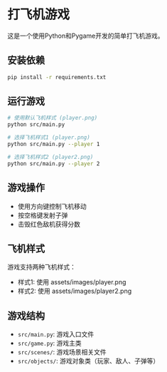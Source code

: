 # 打飞机游戏

这是一个使用Python和Pygame开发的简单打飞机游戏。

## 安装依赖

```bash
pip install -r requirements.txt
```

## 运行游戏

```bash
# 使用默认飞机样式 (player.png)
python src/main.py

# 选择飞机样式1 (player.png)
python src/main.py --player 1

# 选择飞机样式2 (player2.png)
python src/main.py --player 2
```

## 游戏操作

- 使用方向键控制飞机移动
- 按空格键发射子弹
- 击毁红色敌机获得分数

## 飞机样式

游戏支持两种飞机样式：
- 样式1: 使用 assets/images/player.png
- 样式2: 使用 assets/images/player2.png

## 游戏结构

- `src/main.py`: 游戏入口文件
- `src/game.py`: 游戏主类
- `src/scenes/`: 游戏场景相关文件
- `src/objects/`: 游戏对象类（玩家、敌人、子弹等）